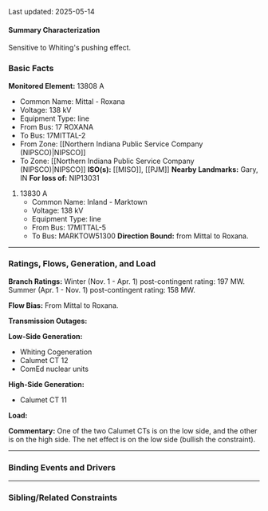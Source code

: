 Last updated: 2025-05-14
#### Summary Characterization
Sensitive to Whiting's pushing effect.
### Basic Facts
**Monitored Element:** 13808 A
- Common Name: Mittal - Roxana
- Voltage: 138 kV
- Equipment Type: line
- From Bus: 17 ROXANA
- To Bus: 17MITTAL-2
- From Zone: [[Northern Indiana Public Service Company (NIPSCO)|NIPSCO]]
- To Zone: [[Northern Indiana Public Service Company (NIPSCO)|NIPSCO]]
**ISO(s):** [[MISO]], [[PJM]]
**Nearby Landmarks:** Gary, IN
**For loss of:** NIP13031
1. 13830 A
    - Common Name: Inland - Marktown
    - Voltage: 138 kV
	- Equipment Type: line
    - From Bus: 17MITTAL-5
    - To Bus: MARKTOW51300
**Direction Bound:** from Mittal to Roxana.

---
### Ratings, Flows, Generation, and Load
**Branch Ratings:**
Winter (Nov. 1 - Apr. 1) post-contingent rating: 197 MW.
Summer (Apr. 1 - Nov. 1) post-contingent rating: 158 MW.

**Flow Bias:**
From Mittal to Roxana.

**Transmission Outages:**

**Low-Side Generation:**
- Whiting Cogeneration
- Calumet CT 12
- ComEd nuclear units

**High-Side Generation:**
- Calumet CT 11

**Load:**

**Commentary:**
One of the two Calumet CTs is on the low side, and the other is on the high side. The net effect is on the low side (bullish the constraint).

---
### Binding Events and Drivers

---
### Sibling/Related Constraints
